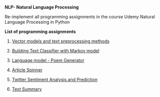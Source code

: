 **NLP- Natural Language Processing**

Re-implement all programming assignments in the course Udemy Natural Language Processing in Python

**List of programming assignments**

1. [Vector models and text preprocessing methods](https://github.com/atndan/NLP-dojo/blob/main/1.%20Recomender%20system%20using%20TF%20IDF%2C%20Cosine%20Similarity%20.ipynb)

2. [Building Text Classifier with Markov model](https://github.com/atndan/NLP-dojo/blob/main/2.%20Building%20Text%20Classifier%20with%20Markov%20model.ipynb)

3. [Language model - Poem Generator](https://github.com/atndan/NLP-dojo/blob/main/3.%20Language%20model%20-%20Poem%20Generator.ipynb)

4. [Article Spinner](https://github.com/atndan/NLP-dojo/blob/main/4.%20Article%20Spinner.ipynb)

5. [Twitter Sentiment Analysis and Prediction](https://github.com/atndan/NLP-dojo/blob/main/5.%20Twitter%20Sentiment%20Analysis%20and%20Prediction.ipynb)

6. [Text Summary](https://github.com/atndan/NLP-dojo/blob/main/6.%20Text%20Summary.ipynb)
